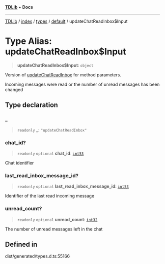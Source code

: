 [**TDLib**](../../../../../../README.md) • **Docs**

***

[TDLib](../../../../../../modules.md) / [index](../../../../../README.md) / [types](../../../README.md) / [default](../README.md) / updateChatReadInbox$Input

# Type Alias: updateChatReadInbox$Input

> **updateChatReadInbox$Input**: `object`

Version of [updateChatReadInbox](updateChatReadInbox.md) for method parameters.

Incoming messages were read or the number of unread messages has been changed

## Type declaration

### \_

> `readonly` **\_**: `"updateChatReadInbox"`

### chat\_id?

> `readonly` `optional` **chat\_id**: [`int53`](int53.md)

Chat identifier

### last\_read\_inbox\_message\_id?

> `readonly` `optional` **last\_read\_inbox\_message\_id**: [`int53`](int53.md)

Identifier of the last read incoming message

### unread\_count?

> `readonly` `optional` **unread\_count**: [`int32`](int32.md)

The number of unread messages left in the chat

## Defined in

dist/generated/types.d.ts:55166
